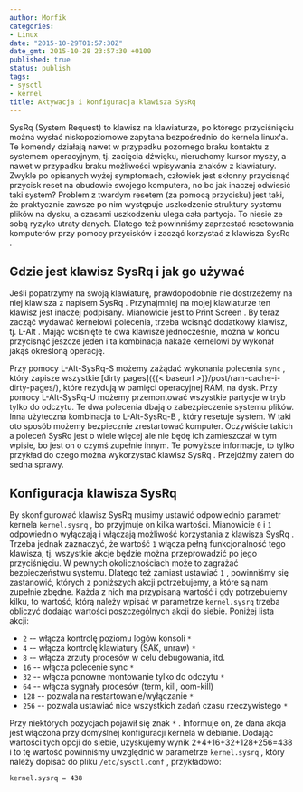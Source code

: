```yaml
---
author: Morfik
categories:
- Linux
date: "2015-10-29T01:57:30Z"
date_gmt: 2015-10-28 23:57:30 +0100
published: true
status: publish
tags:
- sysctl
- kernel
title: Aktywacja i konfiguracja klawisza SysRq
---
```


SysRq (System Request) to klawisz na klawiaturze, po którego przyciśnięciu można wysłać
niskopoziomowe zapytana bezpośrednio do kernela linux'a. Te komendy działają nawet w przypadku
pozornego braku kontaktu z systemem operacyjnym, tj. zacięcia dźwięku, nieruchomy kursor myszy, a
nawet w przypadku braku możliwości wpisywania znaków z klawiatury. Zwykle po opisanych wyżej
symptomach, człowiek jest skłonny przycisnąć przycisk reset na obudowie swojego komputera, no bo jak
inaczej odwiesić taki system? Problem z twardym resetem (za pomocą przycisku) jest taki, że
praktycznie zawsze po nim występuje uszkodzenie struktury systemu plików na dysku, a czasami
uszkodzeniu ulega cała partycja. To niesie ze sobą ryzyko utraty danych. Dlatego też powinniśmy
zaprzestać resetowania komputerów przy pomocy przycisków i zacząć korzystać z klawisza SysRq .

<!--more-->
## Gdzie jest klawisz SysRq i jak go używać

Jeśli popatrzymy na swoją klawiaturę, prawdopodobnie nie dostrzeżemy na niej klawisza z napisem
SysRq . Przynajmniej na mojej klawiaturze ten klawisz jest inaczej podpisany. Mianowicie jest to
Print Screen . By teraz zacząć wydawać kernelowi polecenia, trzeba wcisnąć dodatkowy klawisz, tj.
L-Alt . Mając wciśnięte te dwa klawisze jednocześnie, można w końcu przycisnąć jeszcze jeden i ta
kombinacja nakaże kernelowi by wykonał jakąś określoną operację.

Przy pomocy L-Alt-SysRq-S możemy zażądać wykonania polecenia `sync` , który zapisze wszystkie [dirty
pages]({{< baseurl >}}/post/ram-cache-i-dirty-pages/), które rezydują w pamięci operacyjnej RAM,
na dysk. Przy pomocy L-Alt-SysRq-U możemy przemontować wszystkie partycje w tryb tylko do odczytu.
Te dwa polecenia dbają o zabezpieczenie systemu plików. Inna użyteczna kombinacja to L-Alt-SysRq-B ,
który resetuje system. W taki oto sposób możemy bezpiecznie zrestartować komputer. Oczywiście takich
a poleceń SysRq jest o wiele więcej ale nie będę ich zamieszczał w tym wpisie, bo jest on o czymś
zupełnie innym. Te powyższe informacje, to tylko przykład do czego można wykorzystać klawisz SysRq .
Przejdźmy zatem do sedna sprawy.

## Konfiguracja klawisza SysRq

By skonfigurować klawisz SysRq musimy ustawić odpowiednio parametr kernela `kernel.sysrq` , bo
przyjmuje on kilka wartości. Mianowicie `0` i `1` odpowiednio wyłączają i włączają możliwość
korzystania z klawisza SysRq . Trzeba jednak zaznaczyć, że wartość `1` włącza pełną funkcjonalność
tego klawisza, tj. wszystkie akcje będzie można przeprowadzić po jego przyciśnięciu. W pewnych
okolicznościach może to zagrażać bezpieczeństwu systemu. Dlatego też zamiast ustawiać `1` ,
powinniśmy się zastanowić, których z poniższych akcji potrzebujemy, a które są nam zupełnie zbędne.
Każda z nich ma przypisaną wartość i gdy potrzebujemy kilku, to wartość, którą należy wpisać w
parametrze `kernel.sysrq` trzeba obliczyć dodając wartości poszczególnych akcji do siebie. Poniżej
lista akcji:

  - `2` -- włącza kontrolę poziomu logów konsoli `*`
  - `4` -- włącza kontrolę klawiatury (SAK, unraw) `*`
  - `8` -- włącza zrzuty procesów w celu debugowania, itd.
  - `16` -- włącza polecenie sync `*`
  - `32` -- włącza ponowne montowanie tylko do odczytu `*`
  - `64` -- włącza sygnały procesów (term, kill, oom-kill)
  - `128` -- pozwala na restartowanie/wyłączanie `*`
  - `256` -- pozwala ustawiać nice wszystkich zadań czasu rzeczywistego `*`

Przy niektórych pozycjach pojawił się znak `*` . Informuje on, że dana akcja jest włączona przy
domyślnej konfiguracji kernela w debianie. Dodając wartości tych opcji do siebie, uzyskujemy wynik
2+4+16+32+128+256=438 i to tę wartość powinniśmy uwzględnić w parametrze `kernel.sysrq` , który
należy dopisać do pliku `/etc/sysctl.conf` , przykładowo:

    kernel.sysrq = 438
